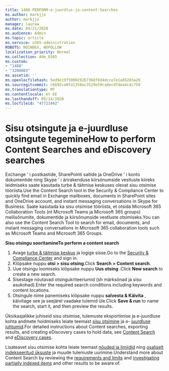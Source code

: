```yaml
---
title: 1488-PERFORM-e-juurdlus-ja-content-Searches
ms.author: markjjo
author: markjjo
manager: lauraw
ms.date: 04/21/2020
ms.audience: Admin
ms.topic: article
ms.service: o365-administration
ROBOTS: NOINDEX, NOFOLLOW
localization_priority: Normal
ms.collection: Adm_O365
ms.custom:
- "1488"
- "3200003"
ms.assetid: ''
ms.openlocfilehash: 5ed9e19f590029267368f8d4dcce7e1a85283a26
ms.sourcegitcommit: c6692ce0fa1358ec3529e59ca0ecdfdea4cdc759
ms.translationtype: MT
ms.contentlocale: et-EE
ms.lasthandoff: 09/14/2020
ms.locfileid: "47721442"
---
```

# <a name="how-to-perform-content-searches-and-ediscovery-searches"></a><span data-ttu-id="4155c-102">Sisu otsingute ja e-juurdluse otsingute tegemine</span><span class="sxs-lookup"><span data-stu-id="4155c-102">How to perform Content Searches and eDiscovery searches</span></span>

<span data-ttu-id="4155c-103">Exchange ' i postkastide, SharePointi saitide ja OneDrive ' i konto dokumentide ning Skype ' i ärirakenduse kiirsõnumside vestluste kiireks leidmiseks saate kasutada turbe & täitmise keskuses olevat sisu otsimise tööriista.</span><span class="sxs-lookup"><span data-stu-id="4155c-103">Use the Content Search tool in the Security & Compliance Center to quickly find email in Exchange mailboxes, documents in SharePoint sites and OneDrive account, and instant messaging conversations in Skype for Business.</span></span> <span data-ttu-id="4155c-104">Saate kasutada ka sisu otsimise tööriista, et otsida Microsoft 365 Collaboration Tools (nt Microsoft Teams ja Microsoft 365 groups) meilisõnumite, dokumentide ja kiirsõnumside vestluste otsimiseks.</span><span class="sxs-lookup"><span data-stu-id="4155c-104">You can also use the Content Search Tool to search for email, documents, and instant messaging conversations in Microsoft 365 collaboration tools such as Microsoft Teams and Microsoft 365 Groups.</span></span>

<span data-ttu-id="4155c-105">**Sisu otsingu sooritamine**</span><span class="sxs-lookup"><span data-stu-id="4155c-105">**To perform a content search**</span></span>

1. <span data-ttu-id="4155c-106">Avage [turbe & täitmise keskus](https://protection.office.com) ja logige sisse.</span><span class="sxs-lookup"><span data-stu-id="4155c-106">Go to the [Security & Compliance Center](https://protection.office.com) and sign in.</span></span>
2. <span data-ttu-id="4155c-107">Klõpsake nuppu **otsi > sisu otsing**.</span><span class="sxs-lookup"><span data-stu-id="4155c-107">Click **Search > Content search**.</span></span>
3. <span data-ttu-id="4155c-108">Uue otsingu loomiseks klõpsake nuppu **Uus otsing** .</span><span class="sxs-lookup"><span data-stu-id="4155c-108">Click **New search** to create a new search.</span></span>
4. <span data-ttu-id="4155c-109">Sisestage nõutavad otsingukriteeriumid (sh märksõnad ja sisu asukohad).</span><span class="sxs-lookup"><span data-stu-id="4155c-109">Enter the required search conditions including keywords and content locations.</span></span>  
5. <span data-ttu-id="4155c-110">Otsingule nime panemiseks klõpsake nuppu **salvesta & Käivita** , käivitage see ja seejärel vaadake tulemid üle.</span><span class="sxs-lookup"><span data-stu-id="4155c-110">Click **Save & run** to name the search, start it, and then preview the results.</span></span>

<span data-ttu-id="4155c-111">Üksikasjalikke juhiseid sisu otsimise, tulemuste eksportimise ja e-juurdluse kohta andmete hoidmiseks leiate teemast [sisu otsimine](https://docs.microsoft.com/microsoft-365/compliance/content-search) ja e- [juurdluse juhtumid](https://docs.microsoft.com/microsoft-365/compliance/ediscovery-cases).</span><span class="sxs-lookup"><span data-stu-id="4155c-111">For detailed instructions about Content searches, exporting results, and creating eDiscovery cases to hold data, see [Content Search](https://docs.microsoft.com/microsoft-365/compliance/content-search) and [eDiscovery cases](https://docs.microsoft.com/microsoft-365/compliance/ediscovery-cases).</span></span>

<span data-ttu-id="4155c-112">Lisateavet sisu otsimise kohta leiate teemast [nõuded ja limiidid](https://docs.microsoft.com/microsoft-365/compliance/limits-for-content-search) ning  [osaliselt indekseeritud üksuste](https://docs.microsoft.com/microsoft-365/compliance/investigating-partially-indexed-items-in-ediscovery) ja muude tulemuste uurimine.</span><span class="sxs-lookup"><span data-stu-id="4155c-112">Understand more about Content Search by reviewing the [requirements and limits](https://docs.microsoft.com/microsoft-365/compliance/limits-for-content-search) and  [investigating partially indexed items](https://docs.microsoft.com/microsoft-365/compliance/investigating-partially-indexed-items-in-ediscovery) and other results to be aware of.</span></span>